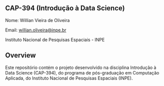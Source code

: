 ## CAP-394 (Introdução à Data Science)

Nome: Willian Vieira de Oliveira

Email: willian.oliveira@inpe.br

Instituto Nacional de Pesquisas Espaciais - INPE

## Overview

Este repositório contém o projeto desenvolvido na disciplina Introdução à Data Science (CAP-394), do programa de pós-graduação em Computação Aplicada, do Instituto Nacional de Pesquisas Espaciais (INPE).


